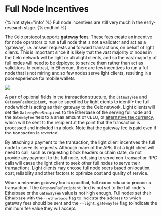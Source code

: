 # Full Node Incentives

{% hint style="info" %}
Full node incentives are still very much in the early-research stage.
{% endhint %}

The Celo protocol supports **gateway fees**. These fees create an incentive for node operators to run a full node that is not a validator and act as a 'gateway', i.e. answer requests and forward transactions, on behalf of light clients. This is important since it is likely that the vast majority of nodes in the Celo network will be light or ultralight clients, and so the vast majority of full nodes will need to be deployed to service them rather than act as validators. In contrast, in Ethereum, there are few incentives to run a full node that is not mining and so few nodes serve light clients, resulting in a poor experience for mobile wallets.

![](https://storage.googleapis.com/celo-website/docs/network-detail.png)

A pair of optional fields in the transaction structure, the `GatewayFee` and `GatewayFeeRecipient`, may be specified by light clients to identify the full node which is acting as their gateway to the Celo network. Light clients will set the `GatewayFeeRecipient` to the Etherbase of the serving full node and the `GatewayFee` field to a small amount of CELO, or [alternative fee currency](erc20-transaction-fees.md), which will be sent to the recipient at the point that the transaction is processed and included in a block. Note that the gateway fee is paid even if the transaction is reverted.

By attaching a payment to the transaction, the light client incentives the full node to serve its requests. Although many of the APIs that a light client will need to call, such as requesting block headers or chain state, do not provide any payment to the full node, refusing to serve non-transaction RPC calls will cause the light client to seek other full nodes to serve their transactions. Light clients may choose full node peers based on location, cost, reliability and other factors to optimize cost and quality of service.

When a minimum gateway fee is specified, full nodes refuse to process a transaction if the `GatewayFeeRecipient` field is not set to the full node's Etherbase or the `GatewayFee` value is not high enough. Full nodes set their Etherbase with the `--etherbase` flag to indicate the address to which gateway fees should be sent and the `--light.gatewayfee` flag to indicate the minimum fee value they will accept.

